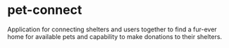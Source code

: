 # pet-connect
Application for connecting shelters and users together to find a fur-ever home for available pets and capability to make donations to their shelters.
